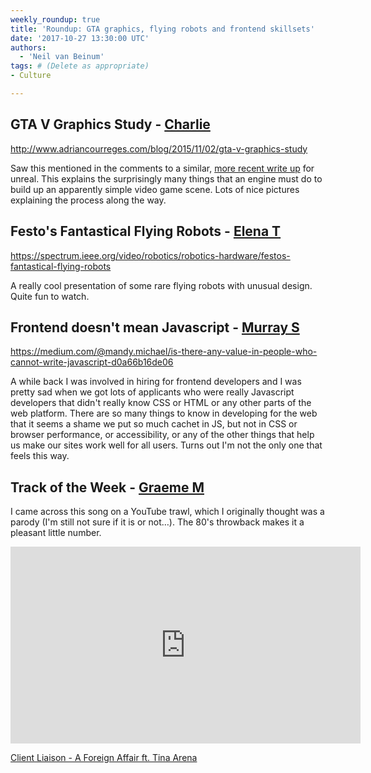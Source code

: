 ```yaml
---
weekly_roundup: true
title: 'Roundup: GTA graphics, flying robots and frontend skillsets'
date: '2017-10-27 13:30:00 UTC'
authors:
  - 'Neil van Beinum'
tags: # (Delete as appropriate)
- Culture

---
```


## GTA V Graphics Study - [Charlie](/people#charlie-egan)

http://www.adriancourreges.com/blog/2015/11/02/gta-v-graphics-study

Saw this mentioned in the comments to a similar, [more recent write up](https://interplayoflight.wordpress.com/2017/10/25/how-unreal-renders-a-frame/) for unreal. This explains the surprisingly many things that an engine must do to build up an apparently simple video game scene. Lots of nice pictures explaining the process along the way.

## Festo's Fantastical Flying Robots - [Elena T](/people#elena-tanasoiu)

https://spectrum.ieee.org/video/robotics/robotics-hardware/festos-fantastical-flying-robots

A really cool presentation of some rare flying robots with unusual design. Quite fun to watch.

## Frontend doesn't mean Javascript - [Murray S](/people#murray-steele)

https://medium.com/@mandy.michael/is-there-any-value-in-people-who-cannot-write-javascript-d0a66b16de06

A while back I was involved in hiring for frontend developers and I was
pretty sad when we got lots of applicants who were really Javascript 
developers that didn't really know CSS or HTML or any other parts of the
web platform.  There are so many things to know in developing for the web
that it seems a shame we put so much cachet in JS, but not in CSS or 
browser performance, or accessibility, or any of the other things that
help us make our sites work well for all users.  Turns out I'm not the
only one that feels this way.

## Track of the Week - [Graeme M](/people#graeme-mccubbin)

I came across this song on a YouTube trawl, which I originally thought was a parody (I'm still not sure if it is or not…). The 80's throwback makes it a pleasant little number.

<iframe width="560" height="315" src="https://www.youtube.com/embed/9QHxcZjmk1Y" frameborder="0" allowfullscreen></iframe>

[Client Liaison - A Foreign Affair ft. Tina Arena](https://www.youtube.com/watch?v=9QHxcZjmk1Y)
